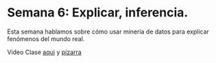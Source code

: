 # Semana 6: Explicar, inferencia. 

Esta semana hablamos sobre cómo usar minería de datos para explicar fenómenos del mundo real. 

Video Clase [aqui](https://drive.google.com/file/d/1gzWGyHL4y0muVHiXO4VTxOa9FMNQBV16/view?usp=sharing) y [pizarra](https://drive.google.com/file/d/1Nt8DmMA2_OyQpvPl4pZeMgKfquWqOoR_/view?usp=sharing)
